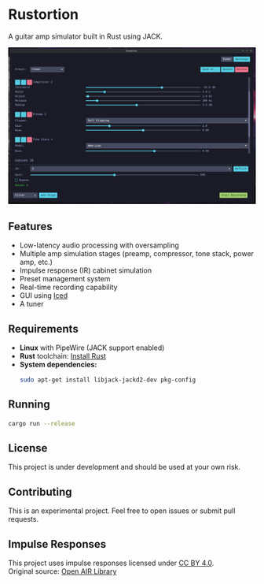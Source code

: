 # Rustortion

A guitar amp simulator built in Rust using JACK.

![Rustortion](screenshots/rustortion.png)

## Features

- Low-latency audio processing with oversampling
- Multiple amp simulation stages (preamp, compressor, tone stack, power amp, etc.)
- Impulse response (IR) cabinet simulation
- Preset management system
- Real-time recording capability
- GUI using [Iced](https://github.com/iced-rs/iced)
- A tuner

## Requirements

- **Linux** with PipeWire (JACK support enabled)
- **Rust** toolchain: [Install Rust](https://rustup.rs/)
- **System dependencies:**
  ```bash
  sudo apt-get install libjack-jackd2-dev pkg-config
  ```

## Running

```bash
cargo run --release
```

## License

This project is under development and should be used at your own risk.

## Contributing

This is an experimental project. Feel free to open issues or submit pull requests.


## Impulse Responses

This project uses impulse responses licensed under [CC BY 4.0](https://creativecommons.org/licenses/by/4.0/).  
Original source: [Open AIR Library](https://www.openair.hosted.york.ac.uk/)
